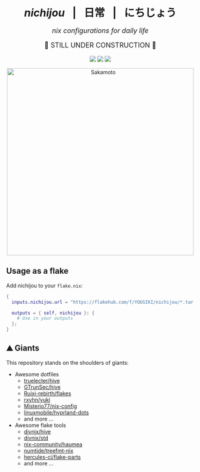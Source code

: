 <!-- nichijou: nix configurations for daily life -->

<h1 align="center"><i>nichijou</i> &ensp;|&ensp; 日常 &ensp;|&ensp; にちじょう </h1>
<p align="center" style="font-size:large;"><i>nix configurations for daily life</i></p>

<p align="center" style="font-size:large;">
🚧 STILL UNDER CONSTRUCTION 🚧
</p>

<p align="center">
<!-- nixos-unstable -->
<a href="https://github.com/nixos/nixpkgs"><img src="https://img.shields.io/badge/NixOS-unstable-informational.svg?style=flat&logo=nixos&logoColor=CAD3F5&colorA=24273A&colorB=8AADF4"></a>
<!-- test -->
<a href="https://github.com/YOUSIKI/nichijou/actions/workflows/test.yml"><img src="https://github.com/YOUSIKI/nichijou/actions/workflows/test.yml/badge.svg"></a>
<a href="https://flakehub.com/flake/YOUSIKI/nichijou"><img src="https://img.shields.io/endpoint?url=https://flakehub.com/f/YOUSIKI/nichijou/badge"></a>
</p>

<p align="center">
  <a href="https://nichijou.fandom.com/wiki/Sakamoto"><img src="static/images/sakamoto.gif" width="500px" alt="Sakamoto"/></a>
</p>

## Usage as a flake

Add nichijou to your `flake.nix`:

```nix
{
  inputs.nichijou.url = "https://flakehub.com/f/YOUSIKI/nichijou/*.tar.gz";

  outputs = { self, nichijou }: {
    # Use in your outputs
  };
}
```

## ⛰️ Giants

This repository stands on the shoulders of giants:

- Awesome dotfiles
  - [truelecter/hive](https://github.com/truelecter/hive)
  - [GTrunSec/hive](https://github.com/GTrunSec/hive)
  - [Ruixi-rebirth/flakes](https://github.com/Ruixi-rebirth/flakes)
  - [rxyhn/yuki](https://github.com/rxyhn/yuki)
  - [Misterio77/nix-config](https://github.com/Misterio77/nix-config)
  - [linuxmobile/hyprland-dots](https://github.com/linuxmobile/hyprland-dots)
  - and more ...
- Awesome flake tools
  - [divnix/hive](https://github.com/divnix/hive)
  - [divnix/std](https://github.com/divnix/std)
  - [nix-community/haumea](https://github.com/nix-community/haumea)
  - [numtide/treefmt-nix](https://github.com/numtide/treefmt-nix)
  - [hercules-ci/flake-parts](https://github.com/hercules-ci/flake-parts)
  - and more ...
